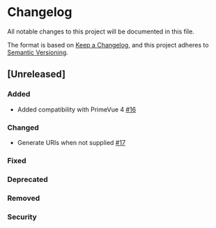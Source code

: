 # Changelog

All notable changes to this project will be documented in this file.

The format is based on [Keep a Changelog](https://keepachangelog.com/en/1.0.0/),
and this project adheres to [Semantic Versioning](https://semver.org/spec/v2.0.0.html).

## [Unreleased]

### Added
-  Added compatibility with PrimeVue 4 [#16](https://github.com/archesproject/arches-references/pull/16)

### Changed
-  Generate URIs when not supplied [#17](https://github.com/archesproject/arches-references/pull/17)

### Fixed

### Deprecated

### Removed

### Security
